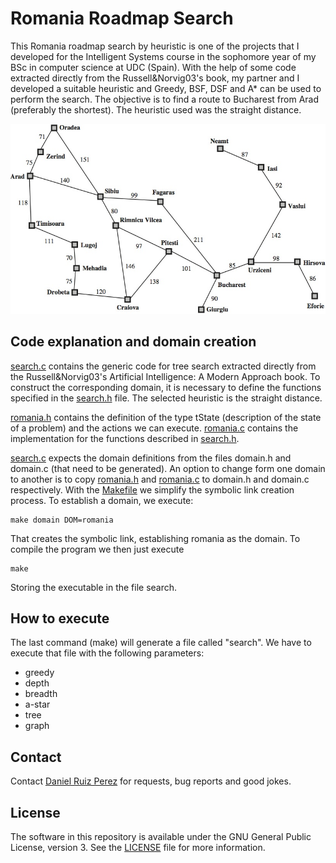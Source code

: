 Romania Roadmap Search
============

This Romania roadmap search by heuristic is one of the projects that I developed for the Intelligent Systems course in the sophomore year of my BSc in computer science at UDC (Spain). With the help of some code extracted directly from the Russell&Norvig03's book, my partner and I developed a suitable heuristic and Greedy, BSF, DSF and A* can be used to perform the search. The objective is to find a route to Bucharest from Arad (preferably the shortest). The heuristic used was the straight distance.

<p align="center">
<img src="https://github.com/DaniRuizPerez/AutomaticReasoning/blob/master/RomaniaRoadmapSearch/romania.png" width="700">
</p>



## Code explanation and domain creation

[search.c](https://github.com/DaniRuizPerez/AutomaticReasoning/blob/master/RomaniaRoadmapSearch/search.c) contains the generic code for tree search extracted directly from the Russell&Norvig03's Artificial Intelligence: A Modern Approach book. To construct the corresponding domain, it is necessary to define the functions specified in the [search.h](https://github.com/DaniRuizPerez/AutomaticReasoning/blob/master/RomaniaRoadmapSearch/search.h) file. The selected heuristic is the straight distance.

[romania.h](https://github.com/DaniRuizPerez/AutomaticReasoning/blob/master/RomaniaRoadmapSearch/romania.h) contains the definition of the type tState (description of the state of a problem) and the actions we can execute. [romania.c](https://github.com/DaniRuizPerez/AutomaticReasoning/blob/master/RomaniaRoadmapSearch/romania.c) contains the implementation for the functions described in [search.h](https://github.com/DaniRuizPerez/AutomaticReasoning/blob/master/RomaniaRoadmapSearch/search.h).

[search.c](https://github.com/DaniRuizPerez/AutomaticReasoning/blob/master/RomaniaRoadmapSearch/search.c) expects the domain definitions from the files domain.h and domain.c (that need to be generated). An option to change form one domain to another is to copy [romania.h](https://github.com/DaniRuizPerez/AutomaticReasoning/blob/master/RomaniaRoadmapSearch/romania.h) and [romania.c](https://github.com/DaniRuizPerez/AutomaticReasoning/blob/master/RomaniaRoadmapSearch/romania.c) to domain.h and domain.c respectively. With the [Makefile](https://github.com/DaniRuizPerez/AutomaticReasoning/blob/master/RomaniaRoadmapSearch/Makefile) we simplify the symbolic link creation process. To establish a domain, we execute:

```
make domain DOM=romania
```
That creates the symbolic link, establishing romania as the domain. To compile the program we then just execute

```
make
```
Storing the executable in the file search.


## How to execute
The last command (make) will generate a file called "search". We have to execute that file with the following parameters:

- greedy
- depth
- breadth
- a-star
- tree
- graph






## Contact

Contact [Daniel Ruiz Perez](mailto:druiz072@fiu.edu) for requests, bug reports and good jokes.


## License

The software in this repository is available under the GNU General Public License, version 3. See the [LICENSE](https://github.com/DaniRuizPerez/AutomaticReasoning/blob/master/LICENSE) file for more information.
